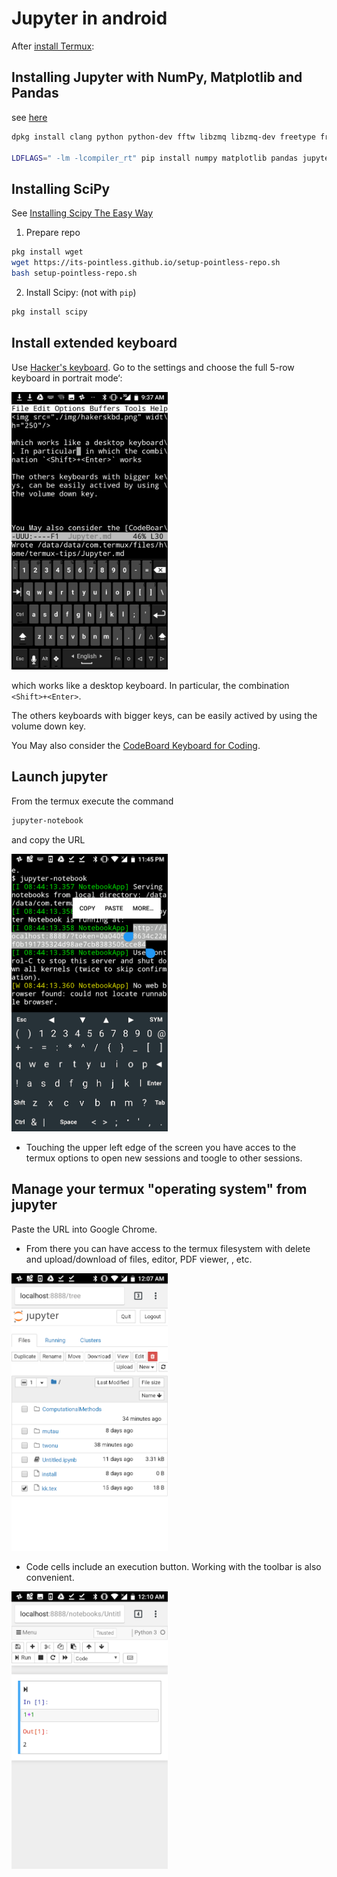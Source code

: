 # Jupyter in android
After [install Termux](./termux.md):

## Installing Jupyter with NumPy, Matplotlib and Pandas

see [here](https://www.leouieda.com/blog/scipy-on-android.html)
```bash
dpkg install clang python python-dev fftw libzmq libzmq-dev freetype freetype-dev libpng libpng-dev pkg-config

LDFLAGS=" -lm -lcompiler_rt" pip install numpy matplotlib pandas jupyter
```

## Installing SciPy
See [Installing Scipy The Easy Way](https://wiki.termux.com/wiki/Installing_Scipy_The_Easy_Way)

1. Prepare repo
```bash
pkg install wget
wget https://its-pointless.github.io/setup-pointless-repo.sh
bash setup-pointless-repo.sh
```
2. Install Scipy: (not with `pip`)
```bash
pkg install scipy
```
## Install extended keyboard
Use [Hacker's keyboard](https://github.com/klausw/hackerskeyboard). Go to the settings and choose the full 5-row keyboard in portrait mode‘:

<img src="./img/hackerskbd.png" width="250"/>

which works like a desktop keyboard. In particular,  the combination `<Shift>+<Enter>`.

The others keyboards with bigger keys, can be easily actived by using the volume down key.



You May also consider the [CodeBoard Keyboard for Coding](https://play.google.com/store/apps/details?id=com.gazlaws.codeboard&hl=en).

## Launch jupyter
From the termux execute the command
```bash
jupyter-notebook
```
and copy the URL

<img src="./img/jupyter.png" width="250"/>

* Touching the upper left edge of the screen you have acces to the termux options to open new sessions and toogle to other sessions. 
## Manage your termux "operating system" from jupyter
Paste the URL into Google Chrome. 
*  From there you can  have access to the termux filesystem with delete and upload/download of files, editor, PDF viewer, ,  etc.
<img src="./img/chrome1.png" width="250"/>

* Code cells include an execution button. Working with the toolbar is also convenient.
<img src="./img/chrome2.png" width="250"/>


